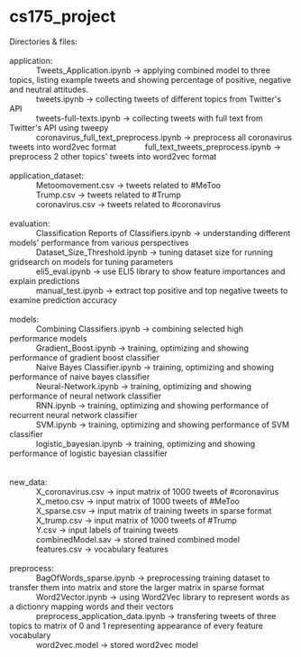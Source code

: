 # cs175_project
Directories & files: <br />
<br />
application: <br />
    &nbsp;&nbsp;&nbsp;&nbsp;&nbsp;&nbsp;&nbsp;&nbsp;&nbsp;&nbsp;&nbsp;&nbsp;Tweets_Application.ipynb -> applying combined model to three topics, listing example tweets and showing percentage of positive, negative and neutral attitudes. <br />
    &nbsp;&nbsp;&nbsp;&nbsp;&nbsp;&nbsp;&nbsp;&nbsp;&nbsp;&nbsp;&nbsp;&nbsp;tweets.ipynb -> collecting tweets of different topics from Twitter's API <br />
    &nbsp;&nbsp;&nbsp;&nbsp;&nbsp;&nbsp;&nbsp;&nbsp;&nbsp;&nbsp;&nbsp;&nbsp;tweets-full-texts.ipynb -> collecting tweets with full text from Twitter's API using tweepy <br />
    &nbsp;&nbsp;&nbsp;&nbsp;&nbsp;&nbsp;&nbsp;&nbsp;&nbsp;&nbsp;&nbsp;&nbsp;coronavirus_full_text_preprocess.ipynb -> preprocess all coronavirus tweets into word2vec format
    &nbsp;&nbsp;&nbsp;&nbsp;&nbsp;&nbsp;&nbsp;&nbsp;&nbsp;&nbsp;&nbsp;&nbsp;full_text_tweets_preprocess.ipynb -> preprocess 2 other topics' tweets into word2vec format <br />
<br />
application_dataset: <br />
    &nbsp;&nbsp;&nbsp;&nbsp;&nbsp;&nbsp;&nbsp;&nbsp;&nbsp;&nbsp;&nbsp;&nbsp;Metoomovement.csv -> tweets related to #MeToo <br />
    &nbsp;&nbsp;&nbsp;&nbsp;&nbsp;&nbsp;&nbsp;&nbsp;&nbsp;&nbsp;&nbsp;&nbsp;Trump.csv -> tweets related to #Trump <br />
    &nbsp;&nbsp;&nbsp;&nbsp;&nbsp;&nbsp;&nbsp;&nbsp;&nbsp;&nbsp;&nbsp;&nbsp;coronavirus.csv -> tweets related to #coronavirus <br />
<br />
evaluation: <br />
    &nbsp;&nbsp;&nbsp;&nbsp;&nbsp;&nbsp;&nbsp;&nbsp;&nbsp;&nbsp;&nbsp;&nbsp;Classification Reports of Classifiers.ipynb -> understanding different models' performance from various perspectives <br />
    &nbsp;&nbsp;&nbsp;&nbsp;&nbsp;&nbsp;&nbsp;&nbsp;&nbsp;&nbsp;&nbsp;&nbsp;Dataset_Size_Threshold.ipynb -> tuning dataset size for running gridsearch on models for tuning parameters <br />
    &nbsp;&nbsp;&nbsp;&nbsp;&nbsp;&nbsp;&nbsp;&nbsp;&nbsp;&nbsp;&nbsp;&nbsp;eli5_eval.ipynb -> use ELI5 library to show feature importances and explain predictions <br />
    &nbsp;&nbsp;&nbsp;&nbsp;&nbsp;&nbsp;&nbsp;&nbsp;&nbsp;&nbsp;&nbsp;&nbsp;manual_test.ipynb -> extract top positive and top negative tweets to examine prediction accuracy <br />
<br />
models: <br />
    &nbsp;&nbsp;&nbsp;&nbsp;&nbsp;&nbsp;&nbsp;&nbsp;&nbsp;&nbsp;&nbsp;&nbsp;Combining Classifiers.ipynb -> combining selected high performance models <br />
    &nbsp;&nbsp;&nbsp;&nbsp;&nbsp;&nbsp;&nbsp;&nbsp;&nbsp;&nbsp;&nbsp;&nbsp;Gradient_Boost.ipynb -> training, optimizing and showing performance of gradient boost classifier <br />
    &nbsp;&nbsp;&nbsp;&nbsp;&nbsp;&nbsp;&nbsp;&nbsp;&nbsp;&nbsp;&nbsp;&nbsp;Naive Bayes Classifier.ipynb -> training, optimizing and showing performance of naive bayes classifier <br />
    &nbsp;&nbsp;&nbsp;&nbsp;&nbsp;&nbsp;&nbsp;&nbsp;&nbsp;&nbsp;&nbsp;&nbsp;Neural-Network.ipynb -> training, optimizing and showing performance of neural network classifier <br />
    &nbsp;&nbsp;&nbsp;&nbsp;&nbsp;&nbsp;&nbsp;&nbsp;&nbsp;&nbsp;&nbsp;&nbsp;RNN.ipynb -> training, optimizing and showing performance of recurrent neural network classifier <br />
    &nbsp;&nbsp;&nbsp;&nbsp;&nbsp;&nbsp;&nbsp;&nbsp;&nbsp;&nbsp;&nbsp;&nbsp;SVM.ipynb -> training, optimizing and showing performance of SVM classifier <br />
    &nbsp;&nbsp;&nbsp;&nbsp;&nbsp;&nbsp;&nbsp;&nbsp;&nbsp;&nbsp;&nbsp;&nbsp;logistic_bayesian.ipynb -> training, optimizing and showing performance of logistic bayesian classifier <br />    
<br />
new_data: <br />
    &nbsp;&nbsp;&nbsp;&nbsp;&nbsp;&nbsp;&nbsp;&nbsp;&nbsp;&nbsp;&nbsp;&nbsp;X_coronavirus.csv -> input matrix of 1000 tweets of #coronavirus <br />
    &nbsp;&nbsp;&nbsp;&nbsp;&nbsp;&nbsp;&nbsp;&nbsp;&nbsp;&nbsp;&nbsp;&nbsp;X_metoo.csv -> input matrix of 1000 tweets of #MeToo <br />
    &nbsp;&nbsp;&nbsp;&nbsp;&nbsp;&nbsp;&nbsp;&nbsp;&nbsp;&nbsp;&nbsp;&nbsp;X_sparse.csv -> input matrix of training tweets in sparse format <br />
    &nbsp;&nbsp;&nbsp;&nbsp;&nbsp;&nbsp;&nbsp;&nbsp;&nbsp;&nbsp;&nbsp;&nbsp;X_trump.csv -> input matrix of 1000 tweets of #Trump <br />
    &nbsp;&nbsp;&nbsp;&nbsp;&nbsp;&nbsp;&nbsp;&nbsp;&nbsp;&nbsp;&nbsp;&nbsp;Y.csv -> input labels of training tweets <br />
    &nbsp;&nbsp;&nbsp;&nbsp;&nbsp;&nbsp;&nbsp;&nbsp;&nbsp;&nbsp;&nbsp;&nbsp;combinedModel.sav -> stored trained combined model <br />
    &nbsp;&nbsp;&nbsp;&nbsp;&nbsp;&nbsp;&nbsp;&nbsp;&nbsp;&nbsp;&nbsp;&nbsp;features.csv -> vocabulary features <br />
<br />
preprocess: <br />
    &nbsp;&nbsp;&nbsp;&nbsp;&nbsp;&nbsp;&nbsp;&nbsp;&nbsp;&nbsp;&nbsp;&nbsp;BagOfWords_sparse.ipynb -> preprocessing training dataset to transfer them into matrix and store the larger matrix in sparse format <br />
    &nbsp;&nbsp;&nbsp;&nbsp;&nbsp;&nbsp;&nbsp;&nbsp;&nbsp;&nbsp;&nbsp;&nbsp;Word2Vector.ipynb -> using Word2Vec library to represent words as a dictionry mapping words and their vectors <br />
    &nbsp;&nbsp;&nbsp;&nbsp;&nbsp;&nbsp;&nbsp;&nbsp;&nbsp;&nbsp;&nbsp;&nbsp;preprocess_application_data.ipynb -> transfering tweets of three topics to matrix of 0 and 1 representing appearance of every feature vocabulary <br />
    &nbsp;&nbsp;&nbsp;&nbsp;&nbsp;&nbsp;&nbsp;&nbsp;&nbsp;&nbsp;&nbsp;&nbsp;word2vec.model -> stored word2vec model <br />
    
